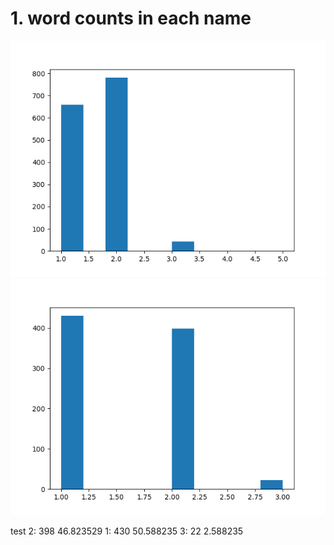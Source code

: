 # 1. word counts in each name

![train](train_word_count.png)
![test](test_word_count.png)

test
2:  398	46.823529
1:  430	50.588235
3:   22	2.588235

